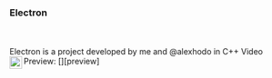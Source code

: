 ### Electron 
<br>
</br>
Electron is a project developed by me and @alexhodo in C++ 
Video Preview: [<img align="left" alt="ALC | Preview" width="22px" src="https://upload.wikimedia.org/wikipedia/commons/1/12/Google_Drive_icon_%282020%29.svg" />][preview] 



[preview]: https://drive.google.com/file/d/1la135u_QVkDtlbmdiKV2MeVBbiqVFmm4/view?fbclid=IwAR2FuNBA-xSOADFtBCtwCtI3PP0jbGpTJ5kjvadht8U8jJQllzxY1Gn0gvI
